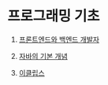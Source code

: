 # 프로그래밍 기초

1. [프론트엔드와 백엔드 개발자](https://github.com/HiKim95/Hi-Kim/blob/main/Front-end%2C%20Back-end.md#%ED%94%84%EB%A1%A0%ED%8A%B8%EC%97%94%EB%93%9C%EC%99%80-%EB%B0%B1%EC%97%94%EB%93%9C-%EA%B0%9C%EB%B0%9C%EC%9E%90)

2. [자바의 기본 개념](https://github.com/HiKim95/Hi-Kim/blob/main/Java.md#java%EC%9D%98-%EA%B8%B0%EC%B4%88)

3. [이클립스](https://github.com/HiKim95/Hi-Kim/blob/main/Eclipse.md#%EC%9D%B4%ED%81%B4%EB%A6%BD%EC%8A%A4-%EB%8B%A8%EC%B6%95%ED%82%A4)
